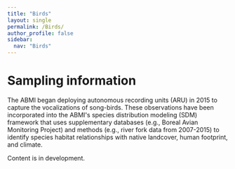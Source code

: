 ```yaml
---
title: "Birds"
layout: single
permalink: /Birds/
author_profile: false
sidebar:
  nav: "Birds"
---
```


<h1>Sampling information</h1>

The ABMI began deploying autonomous recording units (ARU) in 2015 to capture the vocalizations of song-birds. These observations have been incorporated into the ABMI's species distribution modeling (SDM) framework that uses supplementary databases (e.g., Boreal Avian Monitoring Project) and methods (e.g., river fork data from 2007-2015) to identify species habitat relationships with native landcover, human footprint, and climate.

Content is in development.
